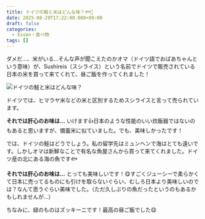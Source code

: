 ```yaml
---
title: ドイツの鮭と米はどんな味？🐟🍚
date: 2025-08-29T17:22:00.000+09:00
draft: false
categories:
  - Essen・食べ物
tags: []
---
```

ダメだ…、米がいる…そんな声が聞こえたのかオマ（ドイツ語でおばあちゃんという意味）が、Sushireis（スシライス）という名前でドイツで販売されている日本の米を買って来てくれて、昼ご飯を作ってくれました！

![ドイツの鮭と米はどんな味？](/images/uploads/img_20250828_131234053.jpg)

ドイツでは、ヒマラヤ米などの米と区別するためスシライスと言って売られています。

**それでは肝心のお味は…** いけます👍日本のような性能のいい炊飯器ではないのもあると思いますが、備蓄米に似ていました。でも、美味しかったです！

では、ドイツの鮭はどうでしょう。私の留学先はミュンヘンで海はとても遠いです。しかしオマは新鮮なことで有名な魚屋さんから買って来てくれました。ドイツ産の北にある海の魚です🐟

**それでは肝心のお味は…** とっても美味しいです！😋すごくジューシーで柔らかくて日本に売ってるものにも引けを取らないぐらい、むしろ日本より美味しいのでは？なんて思うぐらい美味でした。（ただ久しぶりの魚だったというのもあるかもしれませんが…）

ちなみに、緑のものはズッキーニです！最高の昼ご飯でした😋
